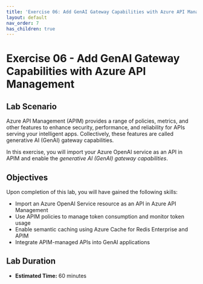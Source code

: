 ```yaml
---
title: 'Exercise 06: Add GenAI Gateway Capabilities with Azure API Management'
layout: default
nav_order: 7
has_children: true
---
```


# Exercise 06 - Add GenAI Gateway Capabilities with Azure API Management

## Lab Scenario

Azure API Management (APIM) provides a range of policies, metrics, and other features to enhance security, performance, and reliability for APIs serving your intelligent apps. Collectively, these features are called generative AI (GenAI) gateway capabilities.

In this exercise, you will import your Azure OpenAI service as an API in APIM and enable the *generative AI (GenAI) gateway capabilities*.

## Objectives

Upon completion of this lab, you will have gained the following skills:

- Import an Azure OpenAI Service resource as an API in Azure API Management
- Use APIM policies to manage token consumption and monitor token usage
- Enable semantic caching using Azure Cache for Redis Enterprise and APIM
- Integrate APIM-managed APIs into GenAI applications

## Lab Duration

- **Estimated Time:** 60 minutes
